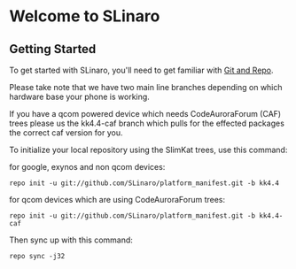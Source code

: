 Welcome to SLinaro
===================


Getting Started
---------------

To get started with SLinaro, you'll need to get familiar with
[Git and Repo](http://source.android.com/download/using-repo).

Please take note that we have two main line branches depending on
which hardware base your phone is working.

If you have a qcom powered device which needs CodeAuroraForum (CAF)
trees please us the kk4.4-caf branch which pulls for the effected packages
the correct caf version for you.

To initialize your local repository using the SlimKat trees, use this command:


for google, exynos and non qcom devices:

	repo init -u git://github.com/SLinaro/platform_manifest.git -b kk4.4


for qcom devices which are using CodeAuroraForum trees:

	repo init -u git://github.com/SLinaro/platform_manifest.git -b kk4.4-caf



Then sync up with this command:

	repo sync -j32

